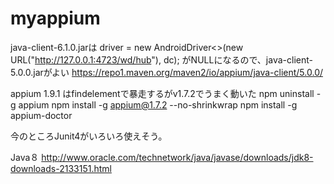 # myappium

java-client-6.1.0.jarは
driver = new AndroidDriver<>(new URL("http://127.0.0.1:4723/wd/hub"), dc);
がNULLになるので、java-client-5.0.0.jarがよい
https://repo1.maven.org/maven2/io/appium/java-client/5.0.0/

appium 1.9.1 はfindelementで暴走するがv1.7.2でうまく動いた
npm uninstall -g appium
npm install -g appium@1.7.2 --no-shrinkwrap
npm install -g appium-doctor

今のところJunit4がいろいろ使えそう。

Java８
http://www.oracle.com/technetwork/java/javase/downloads/jdk8-downloads-2133151.html
